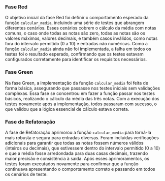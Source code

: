 ### Fase Red

O objetivo inicial da fase Red foi definir o comportamento esperado da função `calcular_media`, incluindo uma série de testes que abrangem diferentes cenários. Esses cenários cobrem o cálculo da média com notas comuns, o caso onde todas as notas são zero, todas as notas são os valores máximos, valores decimais, e também casos inválidos, como notas fora do intervalo permitido (0 a 10) e entradas não numéricas. Como a função `calcular_media` ainda não foi implementada, a falha em todos os testes foi o resultado esperado, confirmando que os testes estavam configurados corretamente para identificar os requisitos necessários.

### Fase Green

Na fase Green, a implementação da função `calcular_media` foi feita de forma básica, assegurando que passasse nos testes iniciais sem validações complexas. Essa fase se concentrou em fazer a função passar nos testes básicos, realizando o cálculo da média das três notas. Com a execução dos testes novamente após a implementação, todos passaram com sucesso, o que validou que a lógica essencial de cálculo estava correta.

### Fase de Refatoração

A fase de Refatoração aprimorou a função `calcular_media` para torná-la mais robusta e segura para entradas diversas. Foram incluídas verificações adicionais para garantir que todas as notas fossem números válidos (inteiros ou decimais), que estivessem dentro do intervalo permitido (0 a 10) e que a média fosse arredondada para duas casas decimais, trazendo maior precisão e consistência à saída. Após esses aprimoramentos, os testes foram executados novamente para confirmar que a função continuava apresentando o comportamento correto e passando em todos os cenários de teste.